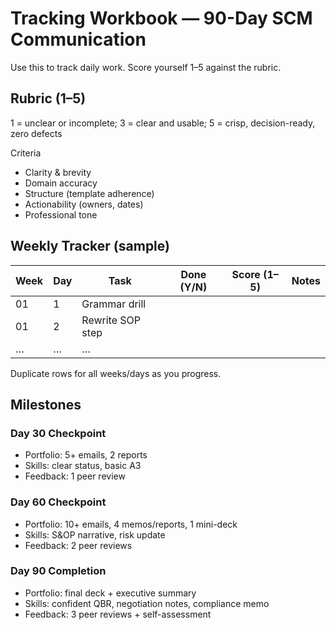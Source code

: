 # Tracking Workbook — 90-Day SCM Communication

Use this to track daily work. Score yourself 1–5 against the rubric.

## Rubric (1–5)
1 = unclear or incomplete; 3 = clear and usable; 5 = crisp, decision-ready, zero defects

Criteria
- Clarity & brevity
- Domain accuracy
- Structure (template adherence)
- Actionability (owners, dates)
- Professional tone

## Weekly Tracker (sample)
Week | Day | Task | Done (Y/N) | Score (1–5) | Notes
---- | --- | ---- | ---------- | ----------- | -----
01 | 1 | Grammar drill |  |  | 
01 | 2 | Rewrite SOP step |  |  | 
… | … | … |  |  | 

Duplicate rows for all weeks/days as you progress.

## Milestones

### Day 30 Checkpoint
- Portfolio: 5+ emails, 2 reports
- Skills: clear status, basic A3
- Feedback: 1 peer review

### Day 60 Checkpoint
- Portfolio: 10+ emails, 4 memos/reports, 1 mini-deck
- Skills: S&OP narrative, risk update
- Feedback: 2 peer reviews

### Day 90 Completion
- Portfolio: final deck + executive summary
- Skills: confident QBR, negotiation notes, compliance memo
- Feedback: 3 peer reviews + self-assessment
